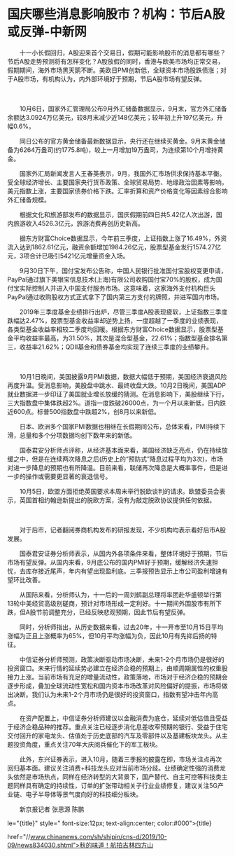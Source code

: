 # 国庆哪些消息影响股市？机构：节后A股或反弹-中新网

　　十一小长假回归，A股迎来首个交易日，假期可能影响股市的消息都有哪些？节后A股走势预测将有怎样变化？A股放假的同时，香港与欧美市场均正常交易，假期期间，海外市场黑天鹅不断。美欧日PMI创新低，全球资本市场股跌债涨；对于A股市场，有机构认为，内外部环境好于预期，节后A股市场有望反弹。

　　

　　10月6日，国家外汇管理局公布9月外汇储备数据显示，9月末，官方外汇储备余额达3.0924万亿美元，较8月末减少近148亿美元；较年初上升197亿美元，升幅0.6%。

　　同日公布的官方黄金储备最新数据显示，央行还在继续买黄金。9月末黄金储备为6264万盎司(约1775.8吨)，较上一月增加19万盎司，为连续第10个月增持黄金。

　　国家外汇局新闻发言人王春英表示，9月，我国外汇市场供求保持基本平衡。受全球经济增长、主要国家央行货币政策、全球贸易局势、地缘政治因素等影响，美元指数上涨，主要国家债券价格下跌。汇率折算和资产价格变化等因素综合影响外汇储备规模。

　　根据文化和旅游部发布的数据显示，国庆假期前四日共5.42亿人次出游，国内旅游收入4526.3亿元，旅游消费再创历史新高。

　　据东方财富Choice数据显示，今年前三季度，上证指数上涨了16.49%，外资流入达到1862.61亿元，融资余额增加1984.26亿元，股票型基金发行1574.27亿元，3项合计已吸引5421亿元增量资金入场。

　　9月30日下午，国付宝发布公告称，中国人民银行批准国付宝股权变更申请，PayPal通过旗下美银宝信息技术(上海)有限公司收购国付宝70%的股权，成为国付宝实际控制人并进入中国支付服务市场。这意味着，这家海外支付机构巨头PayPal通过收购股权方式正式拿下了国内第三方支付的牌照，并进军国内市场。

　　2019年三季度基金业绩排行出炉，尽管三季度A股表现疲软，上证指数三季度跌幅达2.47%，股票型基金收益率却逆势上扬，一度超越了一季度的业绩表现，各类型基金收益率相较二季度均回暖。根据东方财富Choice数据显示，股票型基金平均收益率最高，为31.50%，其次是混合型基金，22.61%；指数型基金排名第三，收益率21.62%；QDII基金和债券基金均实现了连续三季度的业绩攀升。

　　

　　10月1日晚间，美国披露9月PMI数据，数据大幅低于预期，美国经济衰退风险再度升温。受消息影响，美股盘中跳水、最终收盘大跌。10月2日晚间，美国ADP就业数据进一步印证了美国就业增长放缓的猜测。在消息影响下，美股继续下行，三大指数盘中集体跌超2%。道指一度跌破26000点，为一个月以来新低，日内跌近600点。标普500指数盘中跌超2%，创8月以来新低。

　　日本、欧洲多个国家PMI数据也相继在长假期间公布，总体来看，PMI持续下滑，总量和多个分项数据均创下数年来的新低。

　　国泰君安分析师点评称，从经济基本面来看，美国经济缺乏亮点，仍在持续放缓之中，但是在连续两次降息之后(历史上的“预防式”降息过程平均为3次)，市场对进一步降息的预期也有所降温。目前来看，联储再次降息是大概率事件，但是进一步的操作或需要更显著的衰退信号。

　　10月5日，欧盟方面拒绝英国要求本周末举行脱欧谈判的请求。欧盟委员会表示，英国首相约翰逊新提出的脱欧方案，没有为敲定脱欧协议提供任何依据。

　　

　　对于后市，记者翻阅券商机构发布的研报发现，不少机构均表示看好后市A股发展。

　　国泰君安证券分析师表示，从国内外各项条件来看，整体环境好于预期，节后市场有望反弹。从国内来看，9月底公布的国内PMI好于预期，缓解经济失速担忧，去库存接近尾声，年内有望出现盈利底。三季报预告显示上市公司盈利增速有望环比改善。

　　从国际来看，分析师认为，十一后的一周刘鹤副总理将率团赴华盛顿举行第13轮中美经贸高级别磋商，预计对市场形成一定利好。十一期间外围股市有所下跌，但A股节前调整充分，已经反映悲观预期，因此节后有望反弹。

　　同时，分析师指出，从历史数据来看，过去20年，十一开市至10月15日平均涨幅为正且上涨概率为65%，但10月平均涨幅为负，因此10月有先抑后扬的特征。

　　中信证券分析师预测，政策决断驱动市场决断，未来1-2个月市场仍是很好的投资窗口。未来行情的延续势必建立在经济企稳的预期上，由顺周期属性的权重股接力上涨。当前市场有充足的增量流动性，政策落地，市场对于经济企稳的预期会逐步形成，叠加全球流动性宽松和国内资本市场改革对风险偏好的提振，市场将做出决断。我们认为未来1-2个月市场仍是很好的投资窗口，指数有望冲击年内高点。

　　在资产配置上，中信证券分析师建议以金融消费为底仓，延续对低估值且受益于经济企稳品种的推荐。重点关注已经逐步消化息差收窄预期的银行、受益于住宅交付回升的家电龙头、估值处于历史底部的汽车及零部件以及基建板块龙头。从主题投资角度，重点关注70年大庆阅兵催化下的军工板块。

　　此外，东兴证券表示，进入10月，随着三季报的披露在即，市场关注点再次回归基本面。建议关注消费+科技龙头应对当前市场分歧。业绩确定性强的消费龙头依然是市场热点，同样在经济转型的大背景下，国产替代、自主可控等科技类主题同样具有确定的持续性，订单的扩张带动相关子行业业绩修复，建议关注5G产业链、电子半导体等景气度向好的科技细分板块。

　　新京报记者 张思源 陈鹏

le="{title}" style=" font-size:12px; text-align:center; color:#000">{title}

href="//www.chinanews.com/sh/shipin/cns-d/2019/10-09/news834030.shtml">秋的味道！航拍吉林四方山
